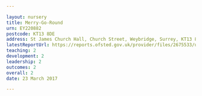 ```yaml
---

layout: nursery
title: Merry-Go-Round
urn: EY220882
postcode: KT13 8DE
address: St James Church Hall, Church Street, Weybridge, Surrey, KT13 8DE
latestReportUrl: https://reports.ofsted.gov.uk/provider/files/2675533/urn/EY220882.pdf
teaching: 2
development: 2
leadership: 2
outcomes: 2
overall: 2
date: 23 March 2017

---
```

